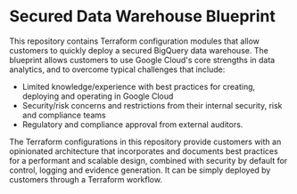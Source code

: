 # Secured Data Warehouse Blueprint

This repository contains Terraform configuration modules that allow customers to
quickly deploy a secured BigQuery data warehouse. The blueprint allows customers
to use Google Cloud's core strengths in data analytics, and to overcome typical
challenges that include:

- Limited knowledge/experience with best practices for creating, deploying and operating in Google 
Cloud  
- Security/risk concerns and restrictions from their internal security, risk and compliance teams
- Regulatory and compliance approval from external auditors.

The Terraform configurations in this repository provide customers with an opinionated architecture
that incorporates and documents best practices for a performant and scalable design, combined with
security by default for control, logging and evidence generation. It can be  simply deployed by
customers through a Terraform workflow.
